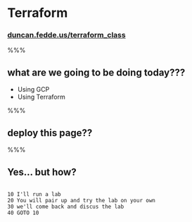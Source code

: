 # Terraform

### [duncan.fedde.us/terraform_class](http://duncan.fedde.us/terraform_class)

%%%

## what are we going to be doing today???

- Using GCP <!-- .element: class="fragment" -->
- Using Terraform <!-- .element: class="fragment" -->

%%%

## deploy this page??

%%%
<h2>Yes... but how?</h2>
<pre class="fragment"><code data-trim contenteditable>
10 I'll run a lab
20 You will pair up and try the lab on your own
30 we'll come back and discus the lab
40 GOTO 10
</code></pre>
